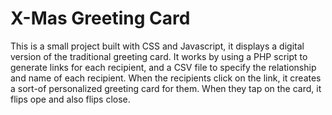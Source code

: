 # X-Mas Greeting Card

This is a small project built with CSS and Javascript, it displays a digital version of the traditional greeting card. It works by using a PHP script to generate links for each recipient, and a CSV file to specify the relationship and name of each recipient. When the recipients click on the link, it creates a sort-of personalized greeting card for them. When they tap on the card, it flips ope and also flips close.